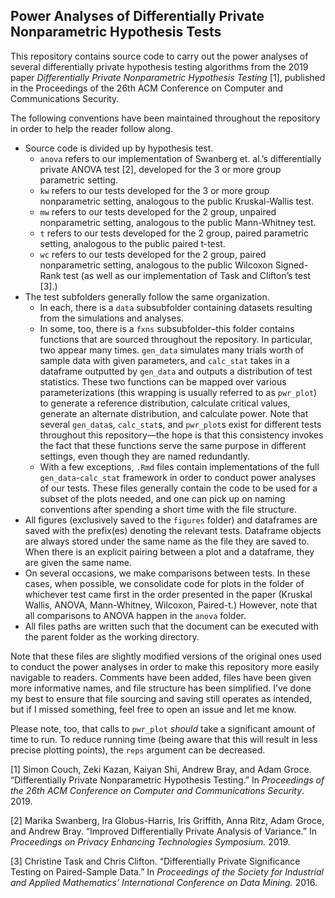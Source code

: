 
## Power Analyses of Differentially Private Nonparametric Hypothesis Tests

This repository contains source code to carry out the power analyses of
several differentially private hypothesis testing algorithms from the
2019 paper *Differentially Private Nonparametric Hypothesis Testing*
\[1\], published in the Proceedings of the 26th ACM Conference on
Computer and Communications Security.

The following conventions have been maintained throughout the repository
in order to help the reader follow along.

  - Source code is divided up by hypothesis test.
      - `anova` refers to our implementation of Swanberg et. al.’s
        differentially private ANOVA test \[2\], developed for the 3 or
        more group parametric setting.
      - `kw` refers to our tests developed for the 3 or more group
        nonparametric setting, analogous to the public Kruskal-Wallis
        test.
      - `mw` refers to our tests developed for the 2 group, unpaired
        nonparametric setting, analogous to the public Mann-Whitney
        test.
      - `t` refers to our tests developed for the 2 group, paired
        parametric setting, analogous to the public paired t-test.
      - `wc` refers to our tests developed for the 2 group, paired
        nonparametric setting, analogous to the public Wilcoxon
        Signed-Rank test (as well as our implementation of Task and
        Clifton’s test \[3\].)
  - The test subfolders generally follow the same organization.
      - In each, there is a `data` subsubfolder containing datasets
        resulting from the simulations and analyses.
      - In some, too, there is a `fxns` subsubfolder–this folder
        contains functions that are sourced throughout the repository.
        In particular, two appear many times. `gen_data` simulates many
        trials worth of sample data with given parameters, and
        `calc_stat` takes in a dataframe outputted by `gen_data` and
        outputs a distribution of test statistics. These two functions
        can be mapped over various parameterizations (this wrapping is
        usually referred to as `pwr_plot`) to generate a reference
        distribution, calculate critical values, generate an alternate
        distribution, and calculate power. Note that several
        `gen_data`s, `calc_stat`s, and `pwr_plot`s exist for different
        tests throughout this repository—the hope is that this
        consistency invokes the fact that these functions serve the same
        purpose in different settings, even though they are named
        redundantly.
      - With a few exceptions, `.Rmd` files contain implementations of
        the full `gen_data`-`calc_stat` framework in order to conduct
        power analyses of our tests. These files generally contain the
        code to be used for a subset of the plots needed, and one can
        pick up on naming conventions after spending a short time with
        the file structure.
  - All figures (exclusively saved to the `figures` folder) and
    dataframes are saved with the prefix(es) denoting the relevant
    tests. Dataframe objects are always stored under the same name as
    the file they are saved to. When there is an explicit pairing
    between a plot and a dataframe, they are given the same name.
  - On several occasions, we make comparisons between tests. In these
    cases, when possible, we consolidate code for plots in the folder of
    whichever test came first in the order presented in the paper
    (Kruskal Wallis, ANOVA, Mann-Whitney, Wilcoxon, Paired-t.) However,
    note that all comparisons to ANOVA happen in the `anova` folder.
  - All files paths are written such that the document can be executed
    with the parent folder as the working directory.

Note that these files are slightly modified versions of the original
ones used to conduct the power analyses in order to make this repository
more easily navigable to readers. Comments have been added, files have
been given more informative names, and file structure has been
simplified. I’ve done my best to ensure that file sourcing and saving
still operates as intended, but if I missed something, feel free to open
an issue and let me know.

Please note, too, that calls to `pwr_plot` *should* take a significant
amount of time to run. To reduce running time (being aware that this
will result in less precise plotting points), the `reps` argument can be
decreased.

\[1\] Simon Couch, Zeki Kazan, Kaiyan Shi, Andrew Bray, and Adam Groce.
“Differentially Private Nonparametric Hypothesis Testing.” In
*Proceedings of the 26th ACM Conference on Computer and Communications
Security*. 2019.

\[2\] Marika Swanberg, Ira Globus-Harris, Iris Griffith, Anna Ritz, Adam
Groce, and Andrew Bray. “Improved Differentially Private Analysis of
Variance.” In *Proceedings on Privacy Enhancing Technologies Symposium.*
2019.

\[3\] Christine Task and Chris Clifton. “Differentially Private
Significance Testing on Paired-Sample Data.” In *Proceedings of the
Society for Industrial and Applied Mathematics’ International Conference
on Data Mining.* 2016.
